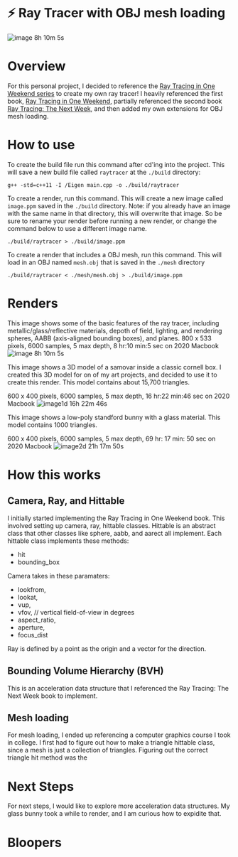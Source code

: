 # ⚡️ Ray Tracer with OBJ mesh loading

![image 8h 10m 5s](https://github.com/allangelman/ray-tracer/assets/45411265/44a65569-072e-4dcb-86cd-ca76458338bf)

# Overview

For this personal project, I decided to reference the [Ray Tracing in One Weekend series](https://raytracing.github.io/) to create my own ray tracer! I heavily referenced the first book, [Ray Tracing in One Weekend](https://raytracing.github.io/books/RayTracingInOneWeekend.html), partially referenced the second book [Ray Tracing: The Next Week](https://raytracing.github.io/books/RayTracingTheNextWeek.html), and then added my own extensions for OBJ mesh loading.

# How to use

To create the build file run this command after cd'ing into the project. This will save a new build file called `raytracer` at the `./build` directory:

```
g++ -std=c++11 -I /Eigen main.cpp -o ./build/raytracer
```

To create a render, run this command. This will create a new image called `image.ppm` saved in the `./build` directory. Note: if you already have an image with the same name in that directory, this will overwrite that image. So be sure to rename your render before running a new render, or change the command below to use a different image name.

```
./build/raytracer > ./build/image.ppm
```

To create a render that includes a OBJ mesh, run this command. This will load in an OBJ named `mesh.obj` that is saved in the `./mesh` directory

```
./build/raytracer < ./mesh/mesh.obj > ./build/image.ppm
```

# Renders

This image shows some of the basic features of the ray tracer, including metallic/glass/reflective materials, depoth of field, lighting, and rendering spheres, AABB (axis-aligned bounding boxes), and planes.
800 x 533 pixels, 6000 samples, 5 max depth, 8 hr:10 min:5 sec on 2020 Macbook
![image 8h 10m 5s](https://github.com/allangelman/ray-tracer/assets/45411265/44a65569-072e-4dcb-86cd-ca76458338bf)

This image shows a 3D model of a samovar inside a classic cornell box. I created this 3D model for on of my art projects, and decided to use it to create this render. This model contains about 15,700 triangles.

600 x 400 pixels, 6000 samples, 5 max depth, 16 hr:22 min:46 sec on 2020 Macbook
![image1d 16h 22m 46s ](https://github.com/allangelman/ray-tracer/assets/45411265/9c4a1203-0616-4330-a46b-a4caa43d9ca2)

This image shows a low-poly standford bunny with a glass material. This model contains 1000 triangles.

600 x 400 pixels, 6000 samples, 5 max depth, 69 hr: 17 min: 50 sec on 2020 Macbook
![image2d 21h 17m 50s](https://github.com/allangelman/ray-tracer/assets/45411265/8ddb90d6-3c60-4c9b-8271-742b3fb62ab9)

# How this works

## Camera, Ray, and Hittable

I initially started implementing the Ray Tracing in One Weekend book. This involved setting up camera, ray, hittable classes. Hittable is an abstract class that other classes like sphere, aabb, and aarect all implement. Each hittable class implements these methods:

- hit
- bounding_box

Camera takes in these paramaters:

- lookfrom,
- lookat,
- vup,
- vfov, // vertical field-of-view in degrees
- aspect_ratio,
- aperture,
- focus_dist

Ray is defined by a point as the origin and a vector for the direction.

## Bounding Volume Hierarchy (BVH)

This is an acceleration data structure that I referenced the Ray Tracing: The Next Week book to implement.

## Mesh loading

For mesh loading, I ended up referencing a computer graphics course I took in college. I first had to figure out how to make a triangle hittable class, since a mesh is just a collection of triangles. Figuring out the correct triangle hit method was the

# Next Steps

For next steps, I would like to explore more acceleration data structures. My glass bunny took a while to render, and I am curious how to expidite that.

# Bloopers
